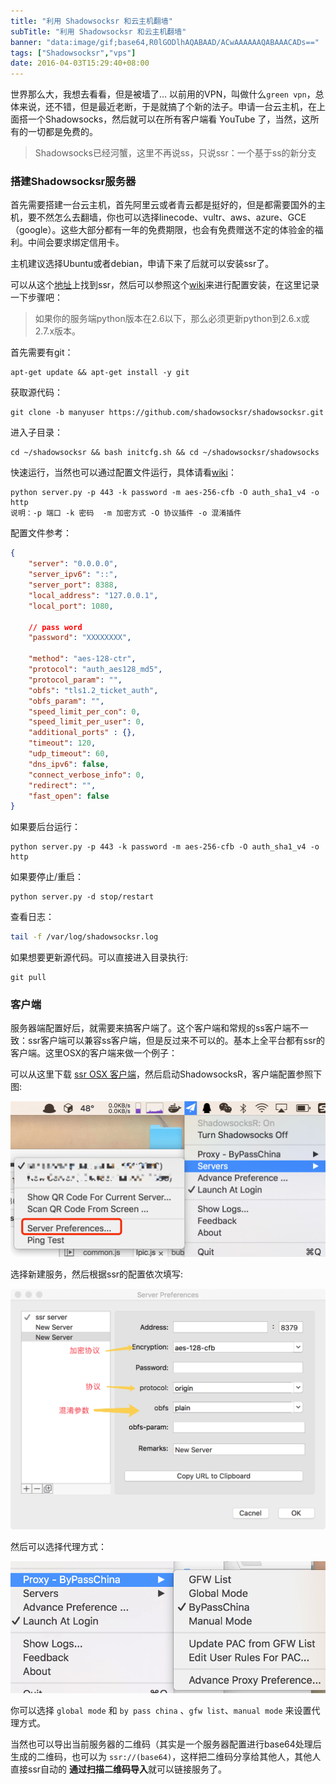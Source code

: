 ```yaml
---
title: "利用 Shadowsocksr 和云主机翻墙"
subTitle: "利用 Shadowsocksr 和云主机翻墙"
banner: "data:image/gif;base64,R0lGODlhAQABAAD/ACwAAAAAAQABAAACADs=="
tags: ["Shadowsocksr","vps"]
date: 2016-04-03T15:29:40+08:00
---
```


世界那么大，我想去看看，但是被墙了…
以前用的VPN，叫做什么`green vpn`，总体来说，还不错，但是最近老断，于是就搞了个新的法子。申请一台云主机，在上面搭一个Shadowsocks，然后就可以在所有客户端看 YouTube 了，当然，这所有的一切都是免费的。

> Shadowsocks已经河蟹，这里不再说ss，只说ssr：一个基于ss的新分支

### 搭建Shadowsocksr服务器

首先需要搭建一台云主机，首先阿里云或者青云都是挺好的，但是都需要国外的主机，要不然怎么去翻墙，你也可以选择linecode、vultr、aws、azure、GCE（google）。这些大部分都有一年的免费期限，也会有免费赠送不定的体验金的福利。中间会要求绑定信用卡。

主机建议选择Ubuntu或者debian，申请下来了后就可以安装ssr了。

可以从这个[地址](https://github.com/shadowsocksr/shadowsocksr)上找到ssr，然后可以参照这个[wiki](https://github.com/breakwa11/shadowsocks-rss/wiki/Server-Setup)来进行配置安装，在这里记录一下步骤吧：

> 如果你的服务端python版本在2.6以下，那么必须更新python到2.6.x或2.7.x版本。

首先需要有git：

```shell
apt-get update && apt-get install -y git
```

获取源代码：

```shell
git clone -b manyuser https://github.com/shadowsocksr/shadowsocksr.git
```

进入子目录：

```shell
cd ~/shadowsocksr && bash initcfg.sh && cd ~/shadowsocksr/shadowsocks
```

快速运行，当然也可以通过配置文件运行，具体请看[wiki](https://github.com/breakwa11/shadowsocks-rss/wiki/Server-Setup)：

```shell
python server.py -p 443 -k password -m aes-256-cfb -O auth_sha1_v4 -o http
说明：-p 端口 -k 密码  -m 加密方式 -O 协议插件 -o 混淆插件
```

配置文件参考：

```json
{
    "server": "0.0.0.0",
    "server_ipv6": "::",
    "server_port": 8388,
    "local_address": "127.0.0.1",
    "local_port": 1080,
  
  	// pass word
    "password": "XXXXXXXX",
  
    "method": "aes-128-ctr",
    "protocol": "auth_aes128_md5",
    "protocol_param": "",
    "obfs": "tls1.2_ticket_auth",
    "obfs_param": "",
    "speed_limit_per_con": 0,
    "speed_limit_per_user": 0,
    "additional_ports" : {},
    "timeout": 120,
    "udp_timeout": 60,
    "dns_ipv6": false,
    "connect_verbose_info": 0,
    "redirect": "",
    "fast_open": false
}
```

如果要后台运行：

```shell
python server.py -p 443 -k password -m aes-256-cfb -O auth_sha1_v4 -o http
```

如果要停止/重启：

```shell
python server.py -d stop/restart
```

查看日志：

```bash
tail -f /var/log/shadowsocksr.log
```

如果想要更新源代码。可以直接进入目录执行:

```shell
git pull
```

### 客户端

服务器端配置好后，就需要来搞客户端了。这个客户端和常规的ss客户端不一致：ssr客户端可以兼容ss客户端，但是反过来不可以的。基本上全平台都有ssr的客户端。这里OSX的客户端来做一个例子：

可以从这里下载 [ssr OSX 客户端](https://github.com/yichengchen/ShadowsocksX-R/releases)，然后启动ShadowsocksR，客户端配置参照下图:

![客户端配置图1](./UVEyMDE3MDQxOC0yMzA3NTJAMngucG5nP3R5cGU9aW1hZ2UvcG5nJnRpbWU9MTQ5MjUyODY4MTE0NSZzaXplPTI2NTU1MA==.png)

选择新建服务，然后根据ssr的配置依次填写:

![客户端配置图2](./UVEyMDE3MDQxOC0yMzQ0MzBAMngucG5nP3R5cGU9aW1hZ2UvcG5nJnRpbWU9MTQ5MjUzMDI4OTMwNCZzaXplPTEwNzI0OA==.png)

然后可以选择代理方式：

![代理方式](./UVEyMDE3MDQxOS0xMzMwNTBAMngucG5nP3R5cGU9aW1hZ2UvcG5nJnRpbWU9MTQ5MjU3OTg3NTg5MiZzaXplPTExNjE1Mg==.png)

你可以选择 `global mode` 和 `by pass china` 、`gfw list`、`manual mode` 来设置代理方式。

当然也可以导出当前服务器的二维码（其实是一个服务器配置进行base64处理后生成的二维码，也可以为 `ssr://(base64)`，这样把二维码分享给其他人，其他人直接ssr自动的 **通过扫描二维码导入**就可以链接服务了。
